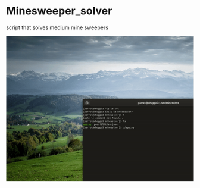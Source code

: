 # Minesweeper_solver
script that solves medium mine sweepers

![POC](https://raw.githubusercontent.com/0xParrot/Minesweeper_solver/master/POC.gif)
